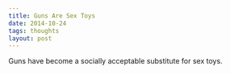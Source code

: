 ```yaml
---
title: Guns Are Sex Toys
date: 2014-10-24
tags: thoughts
layout: post
---
```


Guns have become a socially acceptable substitute for sex toys.